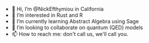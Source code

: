 - 👋 Hi, I’m @NickEfthymiou in California
- 👀 I’m interested in Rust and R
- 🌱 I’m currently learning Abstract Algebra using Sage
- 💞️ I’m looking to collaborate on quantum (QED) models
- 📫 How to reach me: don't call us, we'll call you.

<!---
NickEfthymiou/NickEfthymiou is a ✨ special ✨ repository because its `README.md` (this file) appears on your GitHub profile.
You can click the Preview link to take a look at your changes.
--->
